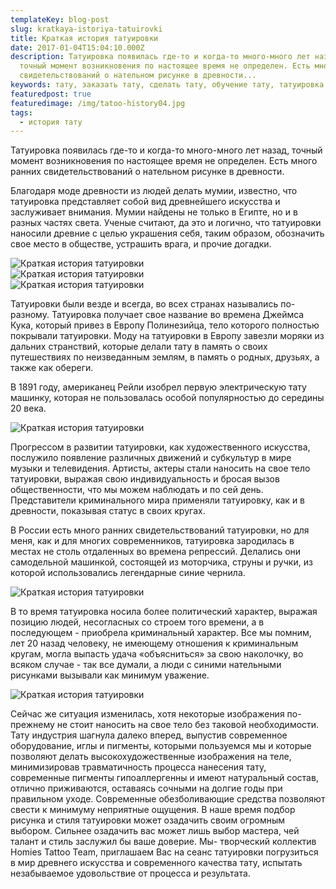 ```yaml
---
templateKey: blog-post
slug: kratkaya-istoriya-tatuirovki
title: Краткая история татуировки
date: 2017-01-04T15:04:10.000Z
description: Татуировка появилась где-то и когда-то много-много лет назад,
  точный момент возникновения по настоящее время не определен. Есть много ранних
  свидетельствований о нательном рисунке в древности...
keywords: тату, заказать тату, сделать тату, обучение тату, татуировка
featuredpost: true
featuredimage: /img/tatoo-history04.jpg
tags:
  - история тату
---
```

<p>Татуировка появилась где-то и когда-то много-много лет назад, точный момент возникновения по настоящее время не определен. Есть много ранних свидетельствований о нательном рисунке в древности.</p>
<p>Благодаря моде древности из людей делать мумии, известно, что татуировка представляет собой вид древнейшего искусства и заслуживает внимания. Мумии найдены не только в Египте, но и в разных частях света. Ученые считают, да это и логично, что татуировки наносили древние с целью украшения себя, таким образом, обозначить свое место в обществе, устрашить врага, и прочие догадки.</p>
<div class="row mb-4">
    <div class="col-sm-4">
        <img class="img-fluid" src="/img/tatoo-history01.jpg" alt="Краткая история татуировки">
    </div>
    <div class="col-sm-4">
        <img class="img-fluid" src="/img/tatoo-history02.jpg" alt="Краткая история татуировки">
    </div>
    <div class="col-sm-4">
        <img class="img-fluid" src="/img/tatoo-history03.jpg" alt="Краткая история татуировки">
    </div>
</div>
<p>Татуировки были везде и всегда, во всех странах назывались по-разному.  Татуировка получает свое название во времена Джеймса Кука, который привез в Европу Полинезийца, тело которого полностью покрывали татуировки.  Моду на татуировки в Европу завезли моряки из дальних странствий, которые делали тату в память о своих путешествиях по неизведанным землям, в память о родных, друзьях, а также как обереги.</p>
<p>В 1891 году, американец Рейли изобрел первую электрическую тату машинку, которая не пользовалась особой популярностью до середины 20 века.</p>
<img class="img-fluid mb-4" src="/img/tatoo-history04.jpg" alt="Краткая история татуировки">
<p>Прогрессом в развитии татуировки, как художественного искусства, послужило появление различных движений и субкультур в мире музыки и телевидения. Артисты, актеры стали наносить на свое тело татуировки, выражая свою индивидуальность и бросая вызов общественности, что мы можем наблюдать и по сей день. Представители криминального мира применяли татуировку, как и в древности, показывая статус в своих кругах.</p>
<p>В России есть много ранних свидетельствований татуировки, но для меня, как и для многих современников, татуировка зародилась в местах не столь отдаленных во времена репрессий. Делались они самодельной машинкой, состоящей из моторчика, струны и ручки, из которой использовались легендарные синие чернила.</p>
<img class="img-fluid mb-4" src="/img/tatoo-history05.jpg" alt="Краткая история татуировки" style="max-width: 720px">
<p>В то время татуировка носила более политический характер, выражая позицию людей, несогласных со строем того времени, а в последующем - приобрела криминальный характер. Все мы помним, лет 20 назад человеку, не имеющему отношения к криминальным кругам, могла выпасть удача «объясниться» за свою наколочку, во всяком случае - так все думали, а люди с синими нательными рисунками вызывали как минимум уважение.</p>
<img class="img-fluid mb-4" src="/img/tatoo-history06.jpg" alt="Краткая история татуировки">
<p>Сейчас же ситуация изменилась, хотя некоторые изображения по-прежнему не стоит наносить на свое тело без таковой необходимости. Тату индустрия шагнула далеко вперед, выпустив современное оборудование, иглы и пигменты, которыми пользуемся мы и которые позволяют делать высокохудожественные изображения на теле, минимизировав травматичность процесса нанесения тату, современные пигменты гипоаллергенны и имеют натуральный состав, отлично приживаются, оставаясь сочными на долгие годы при правильном уходе. Современные обезболивающие средства позволяют свести к минимуму неприятные ощущения. В наше время подбор рисунка и стиля татуировки может озадачить своим огромным выбором. Сильнее озадачить вас может лишь выбор мастера, чей талант и стиль заслужил бы ваше доверие. Мы-  творческий коллектив Homies Tattoo Team, приглашаем Вас на сеанс татуировки погрузиться в мир древнего искусства и современного качества тату, испытать незабываемое удовольствие от процесса и результата.</p>